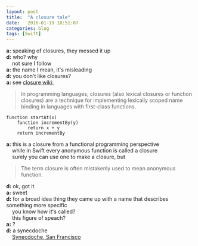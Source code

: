 ```yaml
---
layout: post
title:  "A closure tale"
date:   2016-01-19 18:51:07
categories: blog
tags: [Swift]
---
```



**a:** speaking of closures, they messed it up  
**d:** who? why  
&nbsp;&nbsp;&nbsp;&nbsp;not sure I follow  
**a:** the name I mean, it's misleading  
**d:** you don't like closures?  
**a:** see [closure wiki:][closure]
> In programming languages, closures (also lexical closures or function closures) are a technique for implementing lexically scoped name binding in languages with first-class functions.  

``` objc
function startAt(x)
    function incrementBy(y)
        return x + y
    return incrementBy
```

**a:** this is a closure from a functional programming perspective  
&nbsp;&nbsp;&nbsp;&nbsp;while in Swift every anonymous function is called a closure  
&nbsp;&nbsp;&nbsp;&nbsp;surely you can use one to make a closure, but  
> The term closure is often mistakenly used to mean anonymous function.

**d:** ok, got it  
**a:** sweet  
**d:** for a broad idea thing they came up with a name that describes something more specific  
&nbsp;&nbsp;&nbsp;&nbsp;you know how it's called?  
&nbsp;&nbsp;&nbsp;&nbsp;this figure of speach?  
**a:** ?  
**d:** a synecdoche  
&nbsp;&nbsp;&nbsp;&nbsp;[Synecdoche, San Francisco][synecdoche]    

[synecdoche]: http://www.imdb.com/title/tt0383028/
[closure]: https://en.wikipedia.org/wiki/Closure_(computer_programming)
